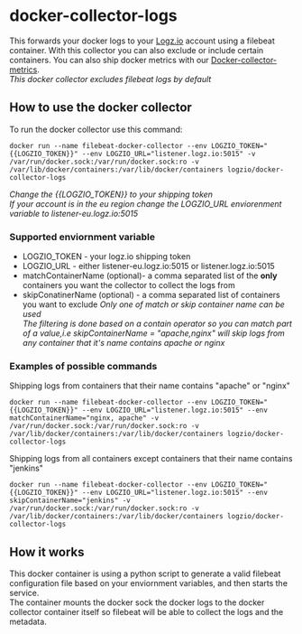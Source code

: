 # docker-collector-logs

This forwards your docker logs to your [Logz.io](https://app.logz.io/) account using a filebeat container.
With this collector you can also exclude or include certain containers.
You can also ship docker metrics with our [Docker-collector-metrics](https://github.com/logzio/docker-collector-metrics).  
*This docker collector excludes filebeat logs by default*

## How to use the docker collector

To run the docker collector use this command:  
```
docker run --name filebeat-docker-collector --env LOGZIO_TOKEN="{{LOGZIO_TOKEN}}" --env LOGZIO_URL="listener.logz.io:5015" -v /var/run/docker.sock:/var/run/docker.sock:ro -v /var/lib/docker/containers:/var/lib/docker/containers logzio/docker-collector-logs
```
*Change the {{LOGZIO_TOKEN}} to your shipping token*  
*If your account is in the eu region change the LOGZIO_URL enviorenment variable to listener-eu.logz.io:5015*

### Supported enviornment variable

- LOGZIO_TOKEN - your logz.io shipping token
- LOGZIO_URL - either listener-eu.logz.io:5015 or listener.logz.io:5015
- matchContainerName (optional)- a comma separated list of the **only** containers you want the collector to collect the logs from
- skipConatinerName (optional) - a comma separated list of containers you want to exclude
*Only one of match or skip container name can be used*  
*The filtering is done based on a contain operator so you can match part of a value,i.e skipContainerName = "apache,nginx" will skip logs from any container that it's name contains apache or nginx*  


### Examples of possible commands

Shipping logs from containers that their name contains "apache" or "nginx"
```
docker run --name filebeat-docker-collector --env LOGZIO_TOKEN="{{LOGZIO_TOKEN}}" --env LOGZIO_URL="listener.logz.io:5015" --env matchContainerName="nginx, apache" -v /var/run/docker.sock:/var/run/docker.sock:ro -v /var/lib/docker/containers:/var/lib/docker/containers logzio/docker-collector-logs
```

Shipping logs from all containers except containers that their name contains "jenkins"
```
docker run --name filebeat-docker-collector --env LOGZIO_TOKEN="{{LOGZIO_TOKEN}}" --env LOGZIO_URL="listener.logz.io:5015" --env skipContainerName="jenkins" -v /var/run/docker.sock:/var/run/docker.sock:ro -v /var/lib/docker/containers:/var/lib/docker/containers logzio/docker-collector-logs
```
## How it works
This docker container is using a python script to generate a valid filebeat configuration file based on your enviornment variables, and then starts the service.  
The container mounts the docker sock the docker logs to the docker collector container itself so filebeat will be able to collect the logs and the metadata.
